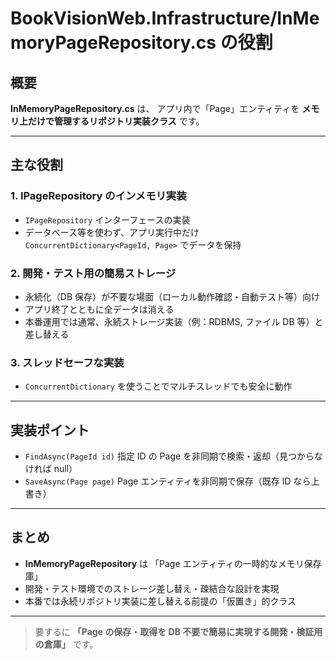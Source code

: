 # BookVisionWeb.Infrastructure/InMemoryPageRepository.cs の役割

## 概要

**InMemoryPageRepository.cs** は、
アプリ内で「Page」エンティティを **メモリ上だけで管理するリポジトリ実装クラス** です。

---

## 主な役割

### 1. IPageRepository のインメモリ実装

- `IPageRepository` インターフェースの実装
- データベース等を使わず、アプリ実行中だけ `ConcurrentDictionary<PageId, Page>` でデータを保持

### 2. 開発・テスト用の簡易ストレージ

- 永続化（DB 保存）が不要な場面（ローカル動作確認・自動テスト等）向け
- アプリ終了とともに全データは消える
- 本番運用では通常、永続ストレージ実装（例：RDBMS, ファイル DB 等）と差し替える

### 3. スレッドセーフな実装

- `ConcurrentDictionary` を使うことでマルチスレッドでも安全に動作

---

## 実装ポイント

- `FindAsync(PageId id)`
  指定 ID の Page を非同期で検索・返却（見つからなければ null）
- `SaveAsync(Page page)`
  Page エンティティを非同期で保存（既存 ID なら上書き）

---

## まとめ

- **InMemoryPageRepository** は
  「Page エンティティの一時的なメモリ保存庫」
- 開発・テスト環境でのストレージ差し替え・疎結合な設計を実現
- 本番では永続リポジトリ実装に差し替える前提の「仮置き」的クラス

---

> 要するに
> **「Page の保存・取得を DB 不要で簡易に実現する開発・検証用の倉庫」**
> です。
